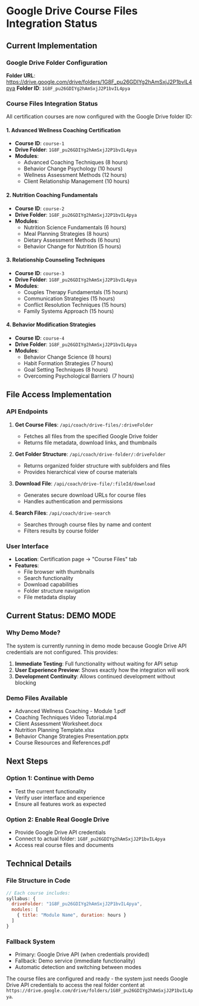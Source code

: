 # Google Drive Course Files Integration Status

## Current Implementation

### Google Drive Folder Configuration
**Folder URL**: https://drive.google.com/drive/folders/1G8F_pu26GDIYg2hAmSxjJ2P1bvIL4pya
**Folder ID**: `1G8F_pu26GDIYg2hAmSxjJ2P1bvIL4pya`

### Course Files Integration Status

All certification courses are now configured with the Google Drive folder ID:

#### 1. Advanced Wellness Coaching Certification
- **Course ID**: `course-1`
- **Drive Folder**: `1G8F_pu26GDIYg2hAmSxjJ2P1bvIL4pya`
- **Modules**: 
  - Advanced Coaching Techniques (8 hours)
  - Behavior Change Psychology (10 hours)
  - Wellness Assessment Methods (12 hours)
  - Client Relationship Management (10 hours)

#### 2. Nutrition Coaching Fundamentals
- **Course ID**: `course-2`
- **Drive Folder**: `1G8F_pu26GDIYg2hAmSxjJ2P1bvIL4pya`
- **Modules**:
  - Nutrition Science Fundamentals (6 hours)
  - Meal Planning Strategies (8 hours)
  - Dietary Assessment Methods (6 hours)
  - Behavior Change for Nutrition (5 hours)

#### 3. Relationship Counseling Techniques
- **Course ID**: `course-3`
- **Drive Folder**: `1G8F_pu26GDIYg2hAmSxjJ2P1bvIL4pya`
- **Modules**:
  - Couples Therapy Fundamentals (15 hours)
  - Communication Strategies (15 hours)
  - Conflict Resolution Techniques (15 hours)
  - Family Systems Approach (15 hours)

#### 4. Behavior Modification Strategies
- **Course ID**: `course-4`
- **Drive Folder**: `1G8F_pu26GDIYg2hAmSxjJ2P1bvIL4pya`
- **Modules**:
  - Behavior Change Science (8 hours)
  - Habit Formation Strategies (7 hours)
  - Goal Setting Techniques (8 hours)
  - Overcoming Psychological Barriers (7 hours)

## File Access Implementation

### API Endpoints
1. **Get Course Files**: `/api/coach/drive-files/:driveFolder`
   - Fetches all files from the specified Google Drive folder
   - Returns file metadata, download links, and thumbnails

2. **Get Folder Structure**: `/api/coach/drive-folder/:driveFolder`
   - Returns organized folder structure with subfolders and files
   - Provides hierarchical view of course materials

3. **Download File**: `/api/coach/drive-file/:fileId/download`
   - Generates secure download URLs for course files
   - Handles authentication and permissions

4. **Search Files**: `/api/coach/drive-search`
   - Searches through course files by name and content
   - Filters results by course folder

### User Interface
- **Location**: Certification page → "Course Files" tab
- **Features**:
  - File browser with thumbnails
  - Search functionality
  - Download capabilities
  - Folder structure navigation
  - File metadata display

## Current Status: DEMO MODE

### Why Demo Mode?
The system is currently running in demo mode because Google Drive API credentials are not configured. This provides:

1. **Immediate Testing**: Full functionality without waiting for API setup
2. **User Experience Preview**: Shows exactly how the integration will work
3. **Development Continuity**: Allows continued development without blocking

### Demo Files Available
- Advanced Wellness Coaching - Module 1.pdf
- Coaching Techniques Video Tutorial.mp4
- Client Assessment Worksheet.docx
- Nutrition Planning Template.xlsx
- Behavior Change Strategies Presentation.pptx
- Course Resources and References.pdf

## Next Steps

### Option 1: Continue with Demo
- Test the current functionality
- Verify user interface and experience
- Ensure all features work as expected

### Option 2: Enable Real Google Drive
- Provide Google Drive API credentials
- Connect to actual folder: `1G8F_pu26GDIYg2hAmSxjJ2P1bvIL4pya`
- Access real course files and documents

## Technical Details

### File Structure in Code
```javascript
// Each course includes:
syllabus: {
  driveFolder: "1G8F_pu26GDIYg2hAmSxjJ2P1bvIL4pya",
  modules: [
    { title: "Module Name", duration: hours }
  ]
}
```

### Fallback System
- Primary: Google Drive API (when credentials provided)
- Fallback: Demo service (immediate functionality)
- Automatic detection and switching between modes

The course files are configured and ready - the system just needs Google Drive API credentials to access the real folder content at `https://drive.google.com/drive/folders/1G8F_pu26GDIYg2hAmSxjJ2P1bvIL4pya`.